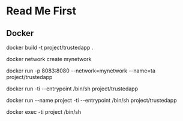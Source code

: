 # Read Me First
## Docker
docker build -t project/trustedapp .

docker network create mynetwork

docker run -p 8083:8080 --network=mynetwork --name=ta project/trustedapp

docker run -ti --entrypoint /bin/sh project/trustedapp

docker run --name project -ti --entrypoint /bin/sh project/trustedapp

docker exec -ti project /bin/sh

